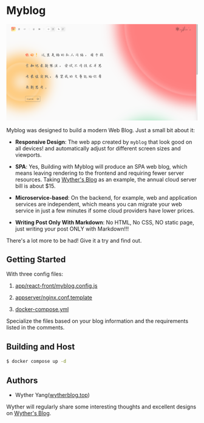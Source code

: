 # Myblog

![Wyther's Blog home page](myblogHomePage.png)  

Myblog was designed to build a modern Web Blog. Just a small bit about it:  

- **Responsive Design**: The web app created by `myblog` that look good on all devices! and automatically adjust for different screen sizes and viewports.  

- **SPA**: Yes, Building with Myblog will produce an SPA web blog, which means leaving rendering to the frontend and requiring fewer server resources. Taking [Wyther's Blog](wytherblog.top) as an example, the annual cloud server bill is about $15.

- **Microservice-based**: On the backend, for example, web and application services are independent, which means you can migrate your web service in just a few minutes if some cloud providers have lower prices.

- **Writing Post Only With Markdown**: No HTML, No CSS, NO static page, just writing your post ONLY with Markdown!!!  

There's a lot more to be had! Give it a try and find out.  

## Getting Started

With three config files:  

1. [app/react-front/myblog.config.js](app/react-front/myblog.config.js)

2. [appserver/nginx.conf.template](appserver/nginx.conf.template)  

3. [docker-compose.yml](docker-compose.yml)

Specialize the files based on your blog information and the requirements listed in the comments.

## Building and Host

```bash
$ docker compose up -d
```  

## Authors

- Wyther Yang([wytherblog.top](wytherblog.top))

Wyther will regularly share some interesting thoughts and excellent designs on [Wyther's Blog](wytherblog.top).



